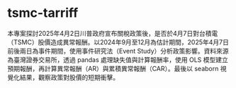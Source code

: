 # tsmc-tarriff
本專案探討2025年4月2日川普政府宣布關稅政策後，是否於4月7日對台積電（TSMC）股價造成異常報酬。以2024年9月至12月為估計期間，2025年4月7日前後兩日為事件期間，使用事件研究法（Event Study）分析政策影響。資料來源為臺灣證券交易所，透過 pandas 處理缺失值與計算報酬率，使用 OLS 模型建立預期報酬，再計算異常報酬（AR）與累積異常報酬（CAR）。最後以 seaborn 視覺化結果，觀察政策對股價的短期衝擊。
